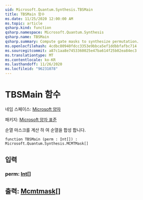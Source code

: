 ```yaml
---
uid: Microsoft.Quantum.Synthesis.TBSMain
title: TBSMain 함수
ms.date: 11/25/2020 12:00:00 AM
ms.topic: article
qsharp.kind: function
qsharp.namespace: Microsoft.Quantum.Synthesis
qsharp.name: TBSMain
qsharp.summary: Compute gate masks to synthesize permutation.
ms.openlocfilehash: 4cdbc80940fdcc3353e9bbca5ef1ddbbfafbc714
ms.sourcegitcommit: a87c1aa8e7453360025e47ba614f25b02ea84ec3
ms.translationtype: MT
ms.contentlocale: ko-KR
ms.lasthandoff: 11/26/2020
ms.locfileid: "96231078"
---
```

# <a name="tbsmain-function"></a>TBSMain 함수

네임 스페이스: [Microsoft 양자](xref:Microsoft.Quantum.Synthesis)

패키지: [Microsoft 양자 표준](https://nuget.org/packages/Microsoft.Quantum.Standard)


순열 마스크를 계산 하 여 순열을 합성 합니다.

```qsharp
function TBSMain (perm : Int[]) : Microsoft.Quantum.Synthesis.MCMTMask[]
```


## <a name="input"></a>입력

### <a name="perm--int"></a>perm: [Int](xref:microsoft.quantum.lang-ref.int)[]





## <a name="output--mcmtmask"></a>출력: [Mcmtmask](xref:Microsoft.Quantum.Synthesis.MCMTMask)[]

